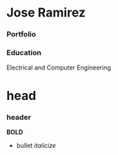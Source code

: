 # Jose Ramirez
### Portfolio

### Education
Electrical and Computer Engineering


# head
### header
**BOLD**
- bullet
_italicize_
